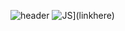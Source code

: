
<!--
**jin7639/jin7639** is a ✨ _special_ ✨ repository because its `README.md` (this file) appears on your GitHub profile.

Here are some ideas to get you started:

- 🔭 I’m currently working on ...
- 🌱 I’m currently learning ...
- 👯 I’m looking to collaborate on ...
- 🤔 I’m looking for help with ...
- 💬 Ask me about ...
- 📫 How to reach me: ...
- 😄 Pronouns: ...
- ⚡ Fun fact: ...
-->

![header](https://capsule-render.vercel.app/api?type=wave&color=ffe057&height=300&section=header&text=Jinny%20WHPH&fontSize=90)
![JS](https://img.shields.io/badge/JavaScript-F7DF1E?style=flat-square&logo=JavaScript&logoColor=black)](linkhere)
